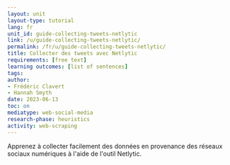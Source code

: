 ```yaml
---
layout: unit
layout-type: tutorial
lang: fr
unit_id: guide-collecting-tweets-netlytic
link: /u/guide-collecting-tweets-netlytic/
permalink: /fr/u/guide-collecting-tweets-netlytic/ 
title: Collecter des tweets avec Netlytic
requirements: [free text] 
learning outcomes: [list of sentences]
tags: 
author: 
- Frédéric Clavert
- Hannah Smyth 
date: 2023-06-13
toc: on
mediatype: web-social-media
research-phase: heuristics
activity: web-scraping
---
```


Apprenez à collecter facilement des données en provenance des réseaux sociaux numériques à l'aide de l'outil Netlytic.

<!-- more -->
